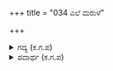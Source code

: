 +++
title = "034 ಎಲೆ ಮರುಳೆ"

+++

<details><summary>ಗದ್ಯ (ಕ.ಗ.ಪ) </summary>

34. ಕರ್ಣನು ಭೀಷ್ಮನ ಹಿರಿಮೆಯನ್ನು ಸಹಿಸಲಾರದೆ ಹೇಳುತ್ತಾನೆ ಎಲೈ ಮಂದಮತಿ ದುರ್ಯೋಧನನೇ, ಭೀಷ್ಮನು ಕೌರವವಂಶಕ್ಕೆ ಹಿರಿಯ (ಅಜ್ಜ) ನಾಗಿದ್ದಾನೆ ನಿಜ. ಧರ್ಮಶಾಸ್ತ್ರಗಳನ್ನು ಅರಿತಂಥ ಪಂಡಿತನೂ ಆಗಿದ್ದಾನೆ. ಆದರೆ ಯುದ್ಧವೆಲ್ಲಿ ? ಇವರೆಲ್ಲಿ  (ವಿಷಕಂಠನಾದ ಈಶ್ವರನಿಗೆ ಸಾಹಸದಲ್ಲಿ ಸಮಾನರಾದ) ಸೇನಾಮಂದಿಯಲ್ಲಿ ಪ್ರಾಯ ಕಳೆದು ಹೋದ ಮುದಿಯನಿಗೆ ಗೌರವಸ್ಥಾನವೇ ಹೇಳಯ್ಯ ದೊರೆಯೆ ? ಎಂದು ಹೇಳಿ ಕಲಿಕರ್ಣನು ಗಹಗಹಿಸಿ ನಕ್ಕನು.
</details>

<details><summary>ಪದಾರ್ಥ (ಕ.ಗ.ಪ) </summary>

ಗಳದಗgಳನ-ಈಶ್ವರನ, ದೊರೆಯ-ಸಮಾನನಾದ, ಕಳೆದಹರೆಯಂಗೆ-ಪ್ರಾಯ ಕಳೆದುಕೊಂಡ ಮುದಿಯನಿಗೆ
</details>
